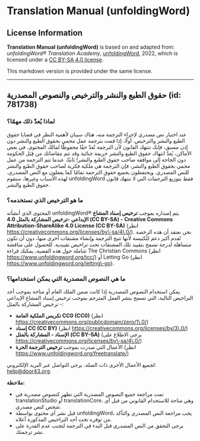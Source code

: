 # Translation Manual (unfoldingWord)

## License Information

**Translation Manual (unfoldingWord)** is based on and adapted from: _unfoldingWord® Translation Academy_, [unfoldingWord](https://unfoldingword.org/utw), 2022, which is licensed under a [CC BY-SA 4.0 license](https://creativecommons.org/licenses/by-sa/4.0/legalcode.en).

This markdown version is provided under the same license.



--------------------------------

## حقوق الطبع والنشر والترخيص والنصوص المصدرية (id: 781738)

### لماذا يُعدّ ذلك مهمًا؟

عند اختيار نص مصدري لإجراء الترجمة منه، هناك سببان لأهمية النظر في قضايا حقوق الطبع والنشر والترخيص. أولًا، إذا قمت بترجمة عمل محمي بحقوق الطبع والنشر دون إذن مسبق، فإنك تنتهك القانون لأن الترجمة تُعدّ حقًا محفوظًا لمالك المحتوى. في بعض الأماكن، يُعدّ انتهاك حقوق الطبع والنشر جريمة جنائية وقد تتم مقاضاتك من قِبَل الحكومة دون الحاجة إلى موافقة صاحب حقوق الطبع والنشر! ثانيًا، عندما تتم الترجمة من عمل محمي بحقوق الطبع والنشر، فإن الترجمة هي ملكية فكرية لصاحب حقوق الطبع والنشر للنص المصدري. ويحتفظون بجميع حقوق الترجمة تمامًا كما يفعلون مع النص المصدري. لهذه الأسباب وغيرها، ستقوم unfoldingWord فقط بتوزيع الترجمات التي لا تنتهك قانون حقوق الطبع والنشر.

### ما هو الترخيص الذي نستخدمه؟

المحتوى الذي أنشأته unfoldingWord® يتم إصداره بموجب **ترخيص إسناد المشاع الإبداعي \-ترخيص المشاركة بالمثل 4\.0 (CC BY\-SA) \-** **Creative Commons Attribution\-ShareAlike 4\.0 License (CC BY\-SA)** (انظر https://creativecommons.org/licenses/by\-sa/4\.0/). نحن نعتقد أن هذه الرخصة تُقدم أكبر دعم للكنيسة لأنها تتيح الترجمة وإنشاء مشتقات أخرى منها، دون أن تكون متساهلة لدرجة تسمح بتقييد تلك المشتقات تحت تراخيص تقييدية. للحصول على مناقشة شاملة حول هذه القضية، يمكنك قراءة The Christian Commons (انظر https://www.unfoldingword.org/tcc/) أو Letting Go (انظر https://www.unfoldingword.org/letting\-go).

### ما هي النصوص المصدرية التي يمكن استخدامها؟

يمكن استخدام النصوص المصدرية إذا كانت ضمن الملك العام أو متاحة بموجب أحد التراخيص التالية، التي تسمح بنشر العمل المترجم بموجب ترخيص إسناد المشاع الإبداعي \- ترخيص المشاركة بالمثل:

* **تكريس الملكية العامة CC0 (CC0\)** (انظر https://creativecommons.org/publicdomain/zero/1\.0/)
* **إسناد CC (CC BY)** (انظر https://creativecommons.org/licenses/by/3\.0/)
* **الإسناد \- المشاركة بالمثل (CC BY\-SA)** (يرجى الاطلاع على https://creativecommons.org/licenses/by\-sa/4\.0/)
* الأعمال التي صدرت بموجب **ترخيص الترجمة الحرة** (انظر https://www.unfoldingword.org/freetranslate/)

لجميع الأعمال الأخرى ذات الصلة، يرجى التواصل عبر البريد الإلكتروني: [help@door43\.org](mailto:help@door43.org).

**ملاحظة:**

* تمت مراجعة جميع النصوص المصدرية التي تظهر كنصوص مصدرية في translationStudio أو translationCore، وهي متاحة للاستخدام القانوني من قبل أي شخص كنص مصدري.
* قبل نشر أي محتوى بواسطة unfoldingWord، يجب مراجعة النص المصدري والتأكد من توفره تحت أحد التراخيص المذكورة أعلاه.
* يرجى التحقق من النص المصدري قبل البدء في الترجمة لتجنب عدم القدرة على نشر ترجمتك.


